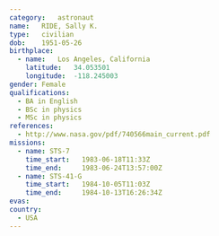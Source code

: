 ```yaml
---
category:	astronaut
name:	RIDE, Sally K.
type:	civilian
dob:	1951-05-26
birthplace:
  - name:	Los Angeles, California
    latitude:	34.053501
    longitude:	-118.245003
gender:	Female
qualifications:
  - BA in English
  - BSc in physics
  - MSc in physics
references:
  - http://www.nasa.gov/pdf/740566main_current.pdf
missions:
  - name: STS-7
    time_start:   1983-06-18T11:33Z
    time_end:     1983-06-24T13:57:00Z
  - name: STS-41-G
    time_start:   1984-10-05T11:03Z
    time_end:     1984-10-13T16:26:34Z
evas:
country:
  - USA
---
```

